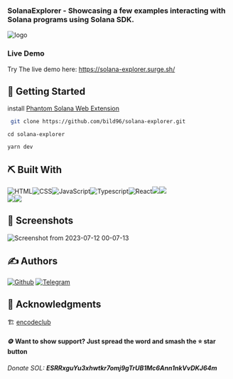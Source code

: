 ### SolanaExplorer - Showcasing a few examples interacting with Solana programs using Solana SDK.

![logo](https://github.com/Bild96/solana-explorer/assets/52472445/9867af24-57eb-40c9-a9f5-df87febe8739)


### Live Demo

Try The live demo here: https://solana-explorer.surge.sh/

## 🏁 Getting Started <a name = "getting_started"></a>

install [Phantom Solana Web Extension](https://phantom.app/)

```bash
 git clone https://github.com/bild96/solana-explorer.git
```
```
cd solana-explorer
```
```
yarn dev
```

## ⛏️ Built With <a name = "tech_stack"></a>

<img alt="HTML" src="https://img.shields.io/badge/html-%23E34F26.svg?&style=for-the-badge&logo=html&logoColor=white"/><img alt="CSS" src="https://img.shields.io/badge/css-%231572B6.svg?&style=for-the-badge&logo=css&logoColor=white"/><img alt="JavaScript" src="https://img.shields.io/badge/javascript-%23323330.svg?&style=for-the-badge&logo=javascript&logoColor=%23F7DF1E"/><img alt="Typescript" src="https://img.shields.io/badge/Typescript-%231572B6.svg?&style=for-the-badge&logo=typescript&logoColor=white"/><img alt="React" src="https://img.shields.io/badge/ReactJS-%23000.svg?&style=for-the-badge&logo=react&logoColor=blue"/><img src="https://img.shields.io/badge/Version-0.1-green?style=for-the-badge"><img src="https://img.shields.io/github/license/bild96/solana-explorer?style=for-the-badge&color=blue">
  <br>
<img src="https://img.shields.io/badge/Open%20Source-Yes-cyan?style=flat-square"><img src="https://img.shields.io/badge/Author-bild96-purple?style=flat-square">
 

  
  

## 🤳 Screenshots <a name = "screenshots"></a>

![Screenshot from 2023-07-12 00-07-13](https://github.com/Bild96/solana-explorer/assets/52472445/03bb4908-3bf3-4f09-8162-df04b124456d)
  

## ✍️ Authors <a name = "authors"></a>

[![Github](https://img.shields.io/badge/Github-bild96-purple?style=for-the-badge&logo=github)](https://github.com/bild96)
[![Telegram](https://img.shields.io/badge/Telegram-bild96-indigo?style=for-the-badge&logo=telegram)](https://t.me/bild96)

## 🎉 Acknowledgments <a name = "acknowledgments"></a>
 🏗️ [encodeclub](https://https://encode.club)


#### 🪙 Want to show support? Just spread the word and smash the ⭐ star button
###### Donate SOL: ***ESRRxguYu3xhwtkr7omj9gTrUB1Mc6Ann1nkVvDKJ64m***



